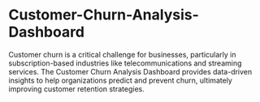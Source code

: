 # Customer-Churn-Analysis-Dashboard
Customer churn is a critical challenge for businesses, particularly in subscription-based industries like telecommunications and streaming services. The Customer Churn Analysis Dashboard provides data-driven insights to help organizations predict and prevent churn, ultimately improving customer retention strategies.
